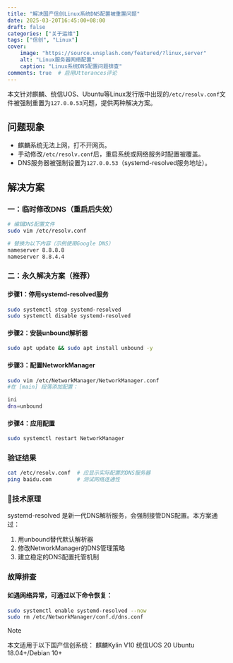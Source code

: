 ```yaml
---
title: "解决国产信创Linux系统DNS配置被重置问题"
date: 2025-03-20T16:45:00+08:00
draft: false
categories: ["关于运维"]
tags: ["信创", "Linux"]
cover:
    image: "https://source.unsplash.com/featured/?linux,server"
    alt: "Linux服务器网络配置"
    caption: "Linux系统DNS配置问题排查"
comments: true  # 启用Utterances评论
---
```


本文针对麒麟、统信UOS、Ubuntu等Linux发行版中出现的`/etc/resolv.conf`文件被强制重置为`127.0.0.53`问题，提供两种解决方案。

## 问题现象
- 麒麟系统无法上网，打不开网页。
- 手动修改`/etc/resolv.conf`后，重启系统或网络服务时配置被覆盖。
- DNS服务器被强制设置为`127.0.0.53`（systemd-resolved服务地址）。

## 解决方案

### 一：临时修改DNS（重启后失效）
```bash
# 编辑DNS配置文件
sudo vim /etc/resolv.conf

# 替换为以下内容（示例使用Google DNS）
nameserver 8.8.8.8  
nameserver 8.8.4.4
```
### 二：永久解决方案（推荐）
#### 步骤1：停用systemd-resolved服务
```bash
sudo systemctl stop systemd-resolved
sudo systemctl disable systemd-resolved
```
#### 步骤2：安装unbound解析器
```bash
sudo apt update && sudo apt install unbound -y
```
#### 步骤3：配置NetworkManager
```bash
sudo vim /etc/NetworkManager/NetworkManager.conf
#在 [main] 段落添加配置：

ini
dns=unbound
```
#### 步骤4：应用配置
```bash
sudo systemctl restart NetworkManager
```
### 验证结果
```bash
cat /etc/resolv.conf  # 应显示实际配置的DNS服务器
ping baidu.com        # 测试网络连通性
```

### 📌技术原理
systemd-resolved 是新一代DNS解析服务，会强制接管DNS配置。本方案通过：

1.  用unbound替代默认解析器
2.  修改NetworkManager的DNS管理策略
3.  建立稳定的DNS配置托管机制

### 故障排查
#### 如遇网络异常，可通过以下命令恢复：
```bash
sudo systemctl enable systemd-resolved --now
sudo rm /etc/NetworkManager/conf.d/dns.conf
```
> [!NOTE]
>
> 本文适用于以下国产信创系统：
> 麒麟Kylin V10
> 统信UOS 20
> Ubuntu 18.04+/Debian 10+


